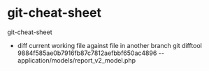 git-cheat-sheet
===============

git-cheat-sheet

- diff current working file against file in another branch
git difftool 9884f585ae0b7916fb87c7812aefbbf650ac4896 -- application/models/report_v2_model.php
